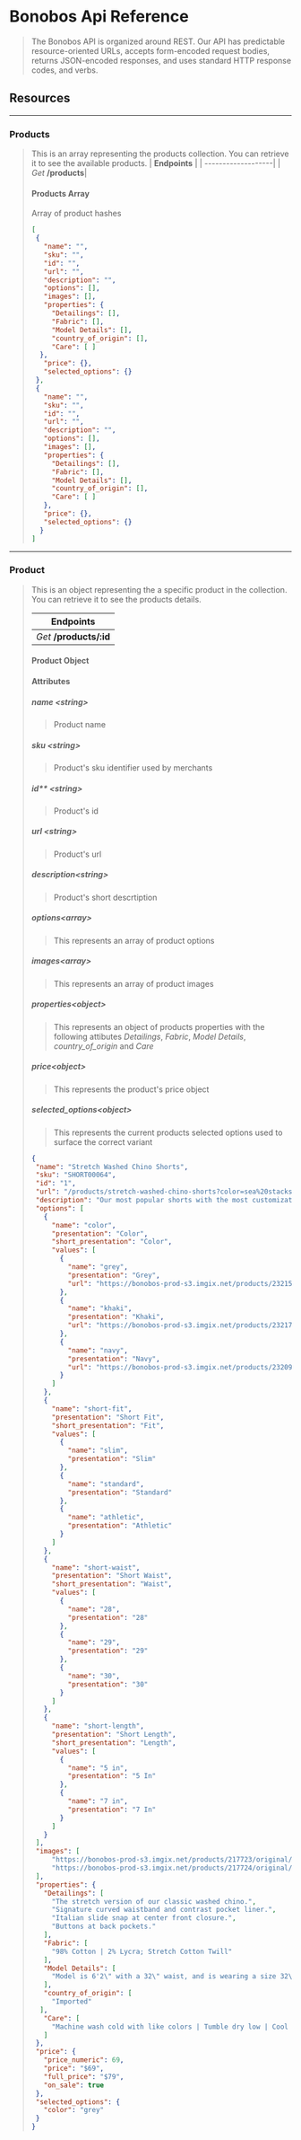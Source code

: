 # Bonobos Api Reference

> The Bonobos API is organized around REST. Our API has predictable resource-oriented URLs, accepts form-encoded request bodies, returns JSON-encoded responses, and uses standard HTTP response codes, and verbs.

## Resources
---

### Products

> This is an array representing the products collection. You can retrieve it to see the available products.
> | **Endpoints** |
> | -------------------|
> | *Get* **/products**|
>
>#### Products Array
>
> Array of product hashes 
> 
>```json
>[
>  {
>    "name": "",
>    "sku": "",
>    "id": "",
>    "url": "",
>    "description": "",
>    "options": [],
>    "images": [],
>    "properties": {
>      "Detailings": [],
>      "Fabric": [],
>      "Model Details": [],
>      "country_of_origin": [],
>      "Care": [ ]
>   },
>    "price": {},
>    "selected_options": {}
>  },
>  {
>    "name": "",
>    "sku": "",
>    "id": "",
>    "url": "",
>    "description": "",
>    "options": [],
>    "images": [],
>    "properties": {
>      "Detailings": [],
>      "Fabric": [],
>      "Model Details": [],
>      "country_of_origin": [],
>      "Care": [ ]
>    },
>    "price": {},
>    "selected_options": {}
>   }
>]
>```



---

### Product

> This is an object representing the a specific product in the collection. You can retrieve it to see the products details.
>
>| **Endpoints** |
>| ------------------- |
>| *Get* **/products/:id** |
>
> #### Product Object
>
> #### Attributes
> ##### name <*string*>
>
>>Product name
>
> ##### sku <*string*> 
>
>> Product's sku identifier used by merchants
>
> ##### id** <*string*> 
>
>> Product's id
>
> ##### url <*string*> 
>
>> Product's url
>
>##### description<*string*> 
>
>> Product's short descrtiption
>
>##### options<*array*> 
>
>> This represents an array of product options
>
>##### images<*array*> 
>
>> This represents an array of product images
>
>##### properties<*object*> 
>
>> This represents an object of products properties with the following attibutes *Detailings*,
*Fabric*, *Model Details*, *country_of_origin* and *Care*
> 
>##### price<*object*> 
>
>> This represents the product's price object 
>
>##### selected_options<*object*> 
>
>> This represents the current products selected options used to surface the correct variant
>
>```json
>{
>  "name": "Stretch Washed Chino Shorts",
>  "sku": "SHORT00064",
>  "id": "1",
>  "url": "/products/stretch-washed-chino-shorts?color=sea%20stacks",
>  "description": "Our most popular shorts with the most customization. Choose your inseam length, color, waist size and even fit option! Fast, free shipping.",
>  "options": [
>    {
>      "name": "color",
>      "presentation": "Color",
>      "short_presentation": "Color",
>      "values": [
>        {
>          "name": "grey",
>          "presentation": "Grey",
>          "url": "https://bonobos-prod-s3.imgix.net/products/232150/original/SHORT_CHINO-SHORT_27768-GY437-32-5_swatch.jpg?1643838344="
>        },
>        {
>          "name": "khaki",
>          "presentation": "Khaki",
>          "url": "https://bonobos-prod-s3.imgix.net/products/232176/original/SHORT_CHINO-SHORT_27768-KH087-32-5_swatch.jpg?1643838344="
>        },
>        {
>          "name": "navy",
>          "presentation": "Navy",
>          "url": "https://bonobos-prod-s3.imgix.net/products/232099/original/SHORT_CHINO-SHORT_27768-BL007-32-5_swatch.jpg?1643838344="
>        }
>      ]
>    },
>    {
>      "name": "short-fit",
>      "presentation": "Short Fit",
>      "short_presentation": "Fit",
>      "values": [
>        {
>          "name": "slim",
>          "presentation": "Slim"
>        },
>        {
>          "name": "standard",
>          "presentation": "Standard"
>        },
>        {
>          "name": "athletic",
>          "presentation": "Athletic"
>        }
>      ]
>    },
>    {
>      "name": "short-waist",
>      "presentation": "Short Waist",
>      "short_presentation": "Waist",
>      "values": [
>        {
>          "name": "28",
>          "presentation": "28"
>        },
>        {
>          "name": "29",
>          "presentation": "29"
>        },
>        {
>          "name": "30",
>          "presentation": "30"
>        }
>      ]
>    },
>    {
>      "name": "short-length",
>      "presentation": "Short Length",
>      "short_presentation": "Length",
>      "values": [
>        {
>          "name": "5 in",
>          "presentation": "5 In"
>        },
>        {
>          "name": "7 in",
>          "presentation": "7 In"
>        }
>      ]
>    }
>  ],
>  "images": [
>      "https://bonobos-prod-s3.imgix.net/products/217723/original/SHORT_CHINO-SHORT_27814-BOY73-32-9_1.jpg?1642751178=",
>      "https://bonobos-prod-s3.imgix.net/products/217724/original/SHORT_CHINO-SHORT_27814-BOY73-32-9_3_hover.jpg?1642751178="
>  ],
>  "properties": {
>    "Detailings": [
>      "The stretch version of our classic washed chino.",
>      "Signature curved waistband and contrast pocket liner.",
>      "Italian slide snap at center front closure.",
>      "Buttons at back pockets."
>    ],
>    "Fabric": [
>      "98% Cotton | 2% Lycra; Stretch Cotton Twill"
>    ],
>    "Model Details": [
>      "Model is 6'2\" with a 32\" waist, and is wearing a size 32\" in Standard Fit."
>    ],
>    "country_of_origin": [
>      "Imported"
>   ],
>    "Care": [
>      "Machine wash cold with like colors | Tumble dry low | Cool iron if needed | Do Not Bleach"
>    ]
>  },
>  "price": {
>    "price_numeric": 69,
>    "price": "$69",
>    "full_price": "$79",
>    "on_sale": true
>  },
>  "selected_options": {
>    "color": "grey"
>  }
>}
>```
